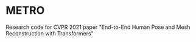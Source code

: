 # METRO
Research code for CVPR 2021 paper "End-to-End Human Pose and Mesh Reconstruction with Transformers"
